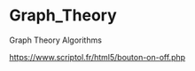 # Graph_Theory
Graph Theory Algorithms
<script type="text/javascript" src="https://unpkg.com/vis-network/standalone/umd/vis-network.min.js"></script>
https://www.scriptol.fr/html5/bouton-on-off.php